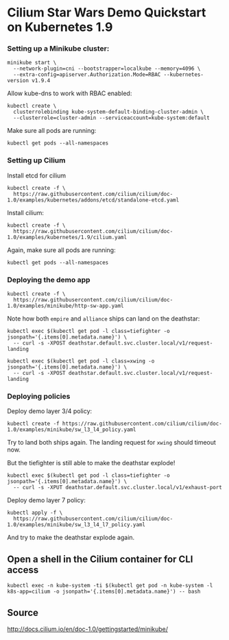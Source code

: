 # Cilium Star Wars Demo Quickstart on Kubernetes 1.9

### Setting up a Minikube cluster:

```
minikube start \
  --network-plugin=cni --bootstrapper=localkube --memory=4096 \
  --extra-config=apiserver.Authorization.Mode=RBAC --kubernetes-version v1.9.4
```

Allow kube-dns to work with RBAC enabled:

```
kubectl create \
  clusterrolebinding kube-system-default-binding-cluster-admin \
  --clusterrole=cluster-admin --serviceaccount=kube-system:default
```

Make sure all pods are running:

```
kubectl get pods --all-namespaces
```

### Setting up Cilium

Install etcd for cilium

```
kubectl create -f \
  https://raw.githubusercontent.com/cilium/cilium/doc-1.0/examples/kubernetes/addons/etcd/standalone-etcd.yaml
```

Install cilium:

```
kubectl create -f \
  https://raw.githubusercontent.com/cilium/cilium/doc-1.0/examples/kubernetes/1.9/cilium.yaml
```

Again, make sure all pods are running:

```
kubectl get pods --all-namespaces
```

### Deploying the demo app

```
kubectl create -f \
  https://raw.githubusercontent.com/cilium/cilium/doc-1.0/examples/minikube/http-sw-app.yaml
```

Note how both `empire` and `alliance` ships can land on the deathstar:

```
kubectl exec $(kubectl get pod -l class=tiefighter -o jsonpath='{.items[0].metadata.name}') \
  -- curl -s -XPOST deathstar.default.svc.cluster.local/v1/request-landing
```

```
kubectl exec $(kubectl get pod -l class=xwing -o jsonpath='{.items[0].metadata.name}') \
  -- curl -s -XPOST deathstar.default.svc.cluster.local/v1/request-landing
```

### Deploying policies

Deploy demo layer 3/4 policy:

```
kubectl create -f https://raw.githubusercontent.com/cilium/cilium/doc-1.0/examples/minikube/sw_l3_l4_policy.yaml
```

Try to land both ships again. The landing request for `xwing` should timeout now.

But the tiefighter is still able to make the deathstar explode!

```
kubectl exec $(kubectl get pod -l class=tiefighter -o jsonpath='{.items[0].metadata.name}') \
  -- curl -s -XPUT deathstar.default.svc.cluster.local/v1/exhaust-port
```

Deploy demo layer 7 policy:

```
kubectl apply -f \
  https://raw.githubusercontent.com/cilium/cilium/doc-1.0/examples/minikube/sw_l3_l4_l7_policy.yaml
```

And try to make the deathstar explode again.

## Open a shell in the Cilium container for CLI access

```
kubectl exec -n kube-system -ti $(kubectl get pod -n kube-system -l k8s-app=cilium -o jsonpath='{.items[0].metadata.name}') -- bash
```

## Source

http://docs.cilium.io/en/doc-1.0/gettingstarted/minikube/
